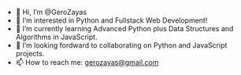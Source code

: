 - 👋 Hi, I’m @GeroZayas
- 👀 I’m interested in Python and Fullstack Web Development!
- 🌱 I’m currently learning Advanced Python plus Data Structures and Algorithms in JavaScript.
- 💞️ I’m looking fordward to collaborating on Python and JavaScript projects.
- 📫 How to reach me: gerozayas@gmail.com

<!---
GeroZayas/GeroZayas is a ✨ special ✨ repository because its `README.md` (this file) appears on your GitHub profile.
You can click the Preview link to take a look at your changes.
--->
